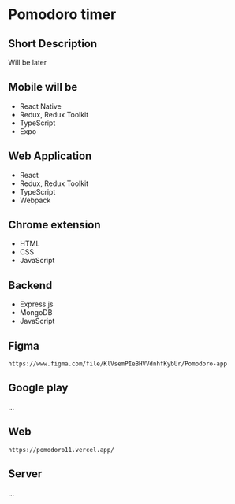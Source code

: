 # Pomodoro timer

## Short Description

Will be later

## Mobile will be

- React Native
- Redux, Redux Toolkit
- TypeScript
- Expo

## Web Application

- React
- Redux, Redux Toolkit
- TypeScript
- Webpack

## Chrome extension

- HTML
- CSS
- JavaScript

## Backend

- Express.js
- MongoDB
- JavaScript

## Figma

`https://www.figma.com/file/KlVsemPIeBHVVdnhfKybUr/Pomodoro-app`

## Google play

...

## Web

`https://pomodoro11.vercel.app/`

## Server

...

<!-- ![To-do-list-preview](preview.jpg) -->
